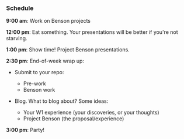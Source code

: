 ### Schedule


**9:00 am**: Work on Benson projects

**12:00 pm**: Eat something. Your presentations will be better if you're not starving.

**1:00 pm**: Show time! Project Benson presentations.

**2:30 pm**: End-of-week wrap up:

 * Submit to your repo:
     * Pre-work
     * Benson work

 * Blog. What to blog about? Some ideas:
     * Your W1 experience (your discoveries, or your thoughts)
     * Project Benson (the proposal/experience)

**3:00 pm**: Party!